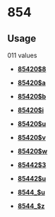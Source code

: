 # 854

## Usage

011 values

-   **[85420$8](../../tags/854/854208-1.md)**  

-   **[85420$a](../../tags/854/85420a-2.md)**  

-   **[85420$b](../../tags/854/85420b-3.md)**  

-   **[85420$i](../../tags/854/85420i-4.md)**  

-   **[85420$u](../../tags/854/85420u-5.md)**  

-   **[85420$v](../../tags/854/85420v-6.md)**  

-   **[85420$w](../../tags/854/85420w-7.md)**  

-   **[85442$3](../../tags/854/854423-8.md)**  

-   **[85442$u](../../tags/854/85442u-9.md)**  

-   **[8544\_$u](../../tags/854/8544_u-10.md)**  

-   **[8544\_$z](../../tags/854/8544_z-11.md)**  


